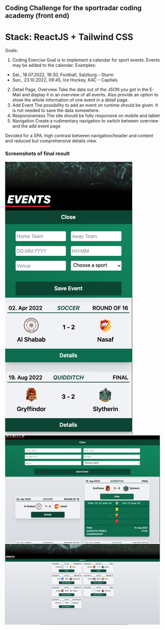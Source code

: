 ## Coding Challenge for the sportradar coding academy (front end)

# Stack: ReactJS + Tailwind CSS

Goals:
1. Coding Exercise
Goal is to implement a calendar for sport events. Events may be added to the calendar.
Examples:
- Sat., 18.07.2022, 18:30, Football, Salzburg – Sturm
- Sun., 23.10.2022, 09:45, Ice Hockey, KAC – Capitals
2. Detail Page, Overview
Take the data out of the JSON you got in the E-Mail and display it in an overview of all events.
Also provide an option to show the whole information of one event in a detail page.
3. Add Event
The possibility to add an event on runtime should be given. It is not needed to save the data
somewhere.
4. Responsiveness
The site should be fully responsive on mobile and tablet
5. Navigation
Create a rudimentary navigation to switch between overview and the add event page

Decided for a SPA, high contrast between navigation/header and content and reduced but comprehensive details view.

### Screenshots of final result

![mobile view example](./readmeImages/mobile.png)
![tablet view example](./readmeImages/tablet.png)
![view example on big screens](./readmeImages/big-screen.png)
